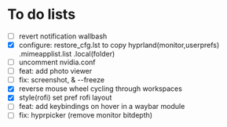 # To do lists

- [ ] revert notification wallbash
- [x] configure: restore_cfg.lst to copy hyprland(monitor,userprefs) .mimeapplist.list .local(folder)
- [ ] uncomment nvidia.conf
- [ ] feat: add photo viewer
- [ ] fix: screenshot, & --freeze
- [x] reverse mouse wheel cycling through workspaces
- [x] style(rofi) set pref rofi layout
- [ ] feat: add keybindings on hover in a waybar module
- [ ] fix: hyprpicker (remove monitor bitdepth)
